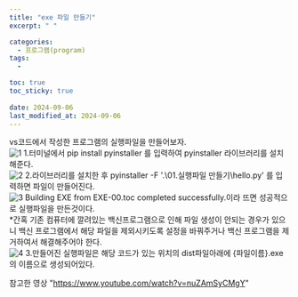 ```yaml
---
title: "exe 파일 만들기"
excerpt: " "

categories:
  - 프로그램(program)
tags:
  - 

toc: true
toc_sticky: true
 
date: 2024-09-06
last_modified_at: 2024-09-06
---
```

vs코드에서 작성한 프로그램의 실행파일을 만들어보자. <br>
![1](https://github.com/user-attachments/assets/d7a96425-1d64-4c91-b802-80d5b5b503cc)
1.터미널에서 pip install pyinstaller 를 입력하여 pyinstaller 라이브러리를 설치해준다.<br>
![2](https://github.com/user-attachments/assets/7064a349-e9eb-4d7f-9b91-9853633f653d)
2.라이브러리를 설치한 후 pyinstaller -F '.\01.실행파일 만들기\hello.py' 를 입력하면 파일이 만들어진다.<br>
![3](https://github.com/user-attachments/assets/fe5853af-f5ec-42dc-8d92-0b0718dd10a8)
Building EXE from EXE-00.toc completed successfully.이라 뜨면 성공적으로 실행파일을 만든것이다.<br>
*간혹 기존 컴퓨터에 깔려있는 백신프로그램으로 인해 파일 생성이 안되는 경우가 있으니 백신 프로그램에서 해당 파일을 제외시키도록 설정을 바꿔주거나 백신 프로그램을 제거하여서 해결해주어야 한다.<br>
![4](https://github.com/user-attachments/assets/0773fa85-ef6b-410b-822d-64f511c9f7c5)
3.만들어진 실행파일은 해당 코드가 있는 위치의 dist파일아래에 {파일이름}.exe의 이름으로 생성되어있다.<br>

참고한 영상 "https://www.youtube.com/watch?v=nuZAmSyCMgY"
